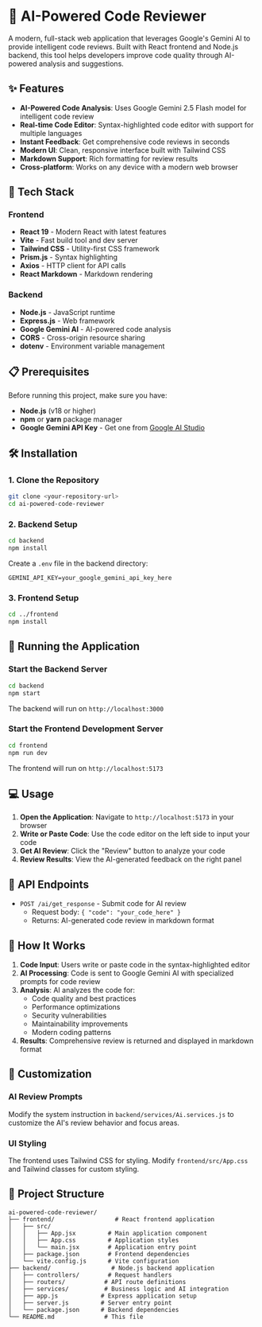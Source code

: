 # 🤖 AI-Powered Code Reviewer

A modern, full-stack web application that leverages Google's Gemini AI to provide intelligent code reviews. Built with React frontend and Node.js backend, this tool helps developers improve code quality through AI-powered analysis and suggestions.

## ✨ Features

- **AI-Powered Code Analysis**: Uses Google Gemini 2.5 Flash model for intelligent code review
- **Real-time Code Editor**: Syntax-highlighted code editor with support for multiple languages
- **Instant Feedback**: Get comprehensive code reviews in seconds
- **Modern UI**: Clean, responsive interface built with Tailwind CSS
- **Markdown Support**: Rich formatting for review results
- **Cross-platform**: Works on any device with a modern web browser

## 🚀 Tech Stack

### Frontend
- **React 19** - Modern React with latest features
- **Vite** - Fast build tool and dev server
- **Tailwind CSS** - Utility-first CSS framework
- **Prism.js** - Syntax highlighting
- **Axios** - HTTP client for API calls
- **React Markdown** - Markdown rendering

### Backend
- **Node.js** - JavaScript runtime
- **Express.js** - Web framework
- **Google Gemini AI** - AI-powered code analysis
- **CORS** - Cross-origin resource sharing
- **dotenv** - Environment variable management

## 📋 Prerequisites

Before running this project, make sure you have:

- **Node.js** (v18 or higher)
- **npm** or **yarn** package manager
- **Google Gemini API Key** - Get one from [Google AI Studio](https://makersuite.google.com/app/apikey)

## 🛠️ Installation

### 1. Clone the Repository
```bash
git clone <your-repository-url>
cd ai-powered-code-reviewer
```

### 2. Backend Setup
```bash
cd backend
npm install
```

Create a `.env` file in the backend directory:
```env
GEMINI_API_KEY=your_google_gemini_api_key_here
```

### 3. Frontend Setup
```bash
cd ../frontend
npm install
```

## 🚀 Running the Application

### Start the Backend Server
```bash
cd backend
npm start
```
The backend will run on `http://localhost:3000`

### Start the Frontend Development Server
```bash
cd frontend
npm run dev
```
The frontend will run on `http://localhost:5173`

## 💻 Usage

1. **Open the Application**: Navigate to `http://localhost:5173` in your browser
2. **Write or Paste Code**: Use the code editor on the left side to input your code
3. **Get AI Review**: Click the "Review" button to analyze your code
4. **Review Results**: View the AI-generated feedback on the right panel

## 🔧 API Endpoints

- `POST /ai/get_response` - Submit code for AI review
  - Request body: `{ "code": "your_code_here" }`
  - Returns: AI-generated code review in markdown format

## 🎯 How It Works

1. **Code Input**: Users write or paste code in the syntax-highlighted editor
2. **AI Processing**: Code is sent to Google Gemini AI with specialized prompts for code review
3. **Analysis**: AI analyzes the code for:
   - Code quality and best practices
   - Performance optimizations
   - Security vulnerabilities
   - Maintainability improvements
   - Modern coding patterns
4. **Results**: Comprehensive review is returned and displayed in markdown format

## 🎨 Customization

### AI Review Prompts
Modify the system instruction in `backend/services/Ai.services.js` to customize the AI's review behavior and focus areas.

### UI Styling
The frontend uses Tailwind CSS for styling. Modify `frontend/src/App.css` and Tailwind classes for custom styling.

## 📁 Project Structure

```
ai-powered-code-reviewer/
├── frontend/                 # React frontend application
│   ├── src/
│   │   ├── App.jsx         # Main application component
│   │   ├── App.css         # Application styles
│   │   └── main.jsx        # Application entry point
│   ├── package.json        # Frontend dependencies
│   └── vite.config.js      # Vite configuration
├── backend/                 # Node.js backend application
│   ├── controllers/        # Request handlers
│   ├── routers/           # API route definitions
│   ├── services/          # Business logic and AI integration
│   ├── app.js            # Express application setup
│   ├── server.js         # Server entry point
│   └── package.json      # Backend dependencies
└── README.md              # This file
```


